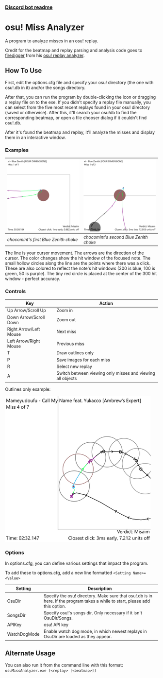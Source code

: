 ### [Discord bot readme](OsuMissAnalyzer.Server/README.md)

# osu! Miss Analyzer
A program to analyze misses in an osu! replay.

Credit for the beatmap and replay parsing and analysis code goes to [firedigger](https://github.com/firedigger) from his [osu! replay analyzer](https://github.com/firedigger/osuReplayAnalyzer).

## How To Use

First, edit the options.cfg file and specify your osu! directory (the one with osu!.db in it) and/or the songs directory.

After that, you can run the program by double-clicking the icon or dragging a replay file on to the exe. If you didn't specify a replay file manually, you can select from the five most recent replays found in your osu! directory (saved or otherwise). After this, it'll search your osu!db to find the corresponding beatmap, or open a file chooser dialog if  it couldn't find osu!.db.

After it's found the beatmap and replay, it'll analyze the misses and display them in an interactive window.

### Examples

|![](https://github.com/ThereGoesMySanity/osuMissAnalyzer/blob/missAnalyzer/OsuMissAnalyzer.Core/Images/2040036498.0.png)|![](https://github.com/ThereGoesMySanity/osuMissAnalyzer/blob/missAnalyzer/OsuMissAnalyzer.Core/Images/2283307549.0.png)|
|-|-|
| *chocomint's first Blue Zenith choke* | *chocomint's second Blue Zenith choke* |

The line is your cursor movement. The arrows are the direction of the cursor. The color changes show the hit window of the focused note. 
The small hollow circles along the line are the points where there was a click. These are also colored to reflect the note's hit windows (300 is blue, 100 is green, 50 is purple).
The tiny red circle is placed at the center of the 300 hit window - perfect accuracy.

### Controls

| Key | Action|
|-|-|
|Up Arrow/Scroll Up|Zoom in|
|Down Arrow/Scroll Down|Zoom out|
| Right Arrow/Left Mouse | Next miss |
| Left Arrow/Right Mouse | Previous miss |
| T | Draw outlines only |
| P | Save images for each miss |
| R | Select new replay |
| A | Switch between viewing only misses and viewing all objects |

Outlines only example:

![](https://github.com/ThereGoesMySanity/osuMissAnalyzer/blob/missAnalyzer/OsuMissAnalyzer.Core/Images/d90294bf796a0162aa7f03eee87838bf-132904256761690800.3.png)

### Options

In options.cfg, you can define various settings that impact the program.

To add these to options.cfg, add a new line formatted `<Setting Name>=<Value>`

| Setting | Description |
|-|-|
|OsuDir|Specify the osu! directory. Make sure that osu!.db is in here. If the program takes a while to start, please add this option.|
|SongsDir|Specify osu!'s songs dir. Only necessary if it isn't OsuDir/Songs.|
|APIKey|osu! API key|
|WatchDogMode|Enable watch dog mode, in which newest replays in OsuDir are loaded as they appear.|

## Alternate Usage

You can also run it from the command line with this format: `osuMissAnalyzer.exe [<replay> [<beatmap>]]`
